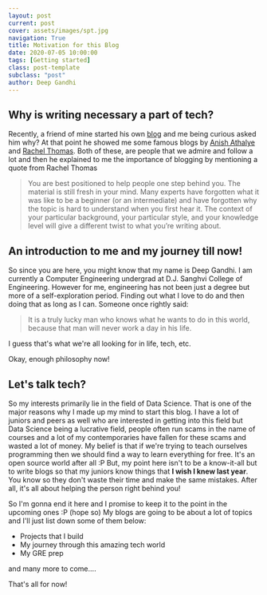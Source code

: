 ```yaml
---
layout: post
current: post
cover: assets/images/spt.jpg
navigation: True
title: Motivation for this Blog
date: 2020-07-05 10:00:00
tags: [Getting started]
class: post-template
subclass: "post"
author: Deep Gandhi
---
```


## Why is writing necessary a part of tech?

Recently, a friend of mine started his own [blog](https://jashmehta3300.github.io) and me being curious asked him why?
At that point he showed me some famous blogs by [Anish Athalye](https://www.anishathalye.com) and [Rachel Thomas](https://www.fast.ai/topics/).
Both of these, are people that we admire and follow a lot and then he explained to me the importance of blogging by mentioning a quote from Rachel Thomas

> You are best positioned to help people one step behind you. The material is still fresh in your mind. Many experts have forgotten what it was like to be a beginner (or an intermediate) and have forgotten why the topic is hard to understand when you first hear it. The context of your particular background, your particular style, and your knowledge level will give a different twist to what you’re writing about.

## An introduction to me and my journey till now!

So since you are here, you might know that my name is Deep Gandhi. I am currently a Computer Engineering undergrad at D.J.
Sanghvi College of Engineering. However for me, engineering has not been just a degree but more of a self-exploration period.
Finding out what I love to do and then doing that as long as I can.
Someone once rightly said:

> It is a truly lucky man who knows what he wants to do in this world, because that man will never work a day in his life.

I guess that's what we're all looking for in life, tech, etc.

Okay, enough philosophy now!

## Let's talk tech?

So my interests primarily lie in the field of Data Science. That is one of the major reasons why I made up my mind to start this blog.
I have a lot of juniors and peers as well who are interested in getting into this field but Data Science being a lucrative field,
people often run scams in the name of courses and a lot of my contemporaries have fallen for these scams and wasted a lot of
money.
My belief is that if we're trying to teach ourselves programming then we should find a way to learn everything for free. It's an
open source world after all :P
But, my point here isn't to be a know-it-all but to write blogs so that my juniors know things that **I wish I knew last year**.
You know so they don't waste their time and make the same mistakes. After all, it's all about helping the person right behind you!

So I'm gonna end it here and I promise to keep it to the point in the upcoming ones :P (hope so)
My blogs are going to be about a lot of topics and I'll just list down some of them below:

- Projects that I build
- My journey through this amazing tech world
- My GRE prep

and many more to come....

That's all for now!
